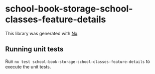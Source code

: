 # school-book-storage-school-classes-feature-details

This library was generated with [Nx](https://nx.dev).

## Running unit tests

Run `nx test school-book-storage-school-classes-feature-details` to execute the unit tests.
